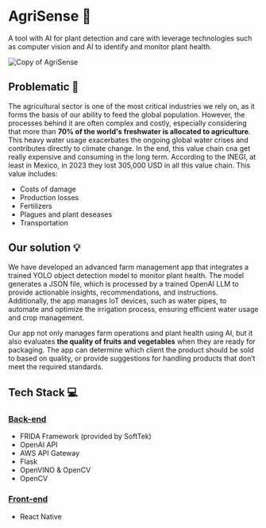 # AgriSense 🌱

A tool with AI for plant detection and care with leverage technologies such as computer vision and AI to identify and monitor plant health.

![Copy of AgriSense](https://github.com/user-attachments/assets/25abb697-e59e-4d5b-8a42-028e84674290)

## Problematic 🔗

The agricultural sector is one of the most critical industries we rely on, as it forms the basis of our ability to feed the global population. However, the processes behind it are often complex and costly, especially considering that more than **70% of the world's freshwater is allocated to agriculture**. This heavy water usage exacerbates the ongoing global water crises and contributes directly to climate change. In the end, this value chain cna get really expensive and consuming in the long term. According to the INEGI, at least in Mexico, in 2023 they lost 305,000 USD in all this value chain. This value includes:

- Costs of damage
- Production losses
- Fertilizers
- Plagues and plant deseases
- Transportation

## Our solution 💡

We have developed an advanced farm management app that integrates a trained YOLO object detection model to monitor plant health. The model generates a JSON file, which is processed by a trained OpenAI LLM to provide actionable insights, recommendations, and instructions. Additionally, the app manages IoT devices, such as water pipes, to automate and optimize the irrigation process, ensuring efficient water usage and crop management.

Our app not only manages farm operations and plant health using AI, but it also evaluates **the quality of fruits and vegetables** when they are ready for packaging. The app can determine which client the product should be sold to based on quality, or provide suggestions for handling products that don’t meet the required standards.

## Tech Stack 💻

### [Back-end](https://github.com/jpgtzg/hackmty-2024)
- FRIDA Framework (provided by SoftTek)
- OpenAI API
- AWS API Gateway
- Flask
- OpenVINO & OpenCV
- OpenCV

### [Front-end](https://github.com/rpribau/hackmty-2024-app)
- React Native
